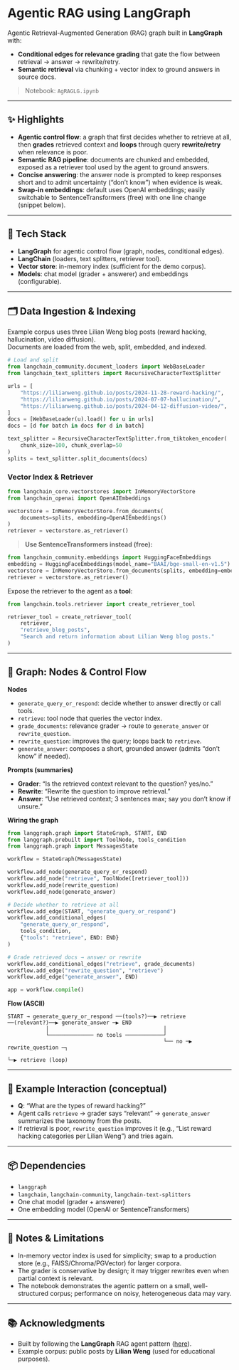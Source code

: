 # Agentic RAG using LangGraph

Agentic Retrieval-Augmented Generation (RAG) graph built in **LangGraph** with:
- **Conditional edges for relevance grading** that gate the flow between retrieval → answer → rewrite/retry.
- **Semantic retrieval** via chunking + vector index to ground answers in source docs.

> Notebook: `AgRAGLG.ipynb`

---

## ✨ Highlights

- **Agentic control flow**: a graph that first decides whether to retrieve at all, then **grades** retrieved context and **loops** through query **rewrite/retry** when relevance is poor.
- **Semantic RAG pipeline**: documents are chunked and embedded, exposed as a retriever tool used by the agent to ground answers.
- **Concise answering**: the answer node is prompted to keep responses short and to admit uncertainty (“don’t know”) when evidence is weak.
- **Swap-in embeddings**: default uses OpenAI embeddings; easily switchable to SentenceTransformers (free) with one line change (snippet below).

---

## 🧱 Tech Stack

- **LangGraph** for agentic control flow (graph, nodes, conditional edges).
- **LangChain** (loaders, text splitters, retriever tool).
- **Vector store**: in-memory index (sufficient for the demo corpus).
- **Models**: chat model (grader + answerer) and embeddings (configurable).

---

## 🗂️ Data Ingestion & Indexing

Example corpus uses three Lilian Weng blog posts (reward hacking, hallucination, video diffusion).  
Documents are loaded from the web, split, embedded, and indexed.

```python
# Load and split
from langchain_community.document_loaders import WebBaseLoader
from langchain_text_splitters import RecursiveCharacterTextSplitter

urls = [
    "https://lilianweng.github.io/posts/2024-11-28-reward-hacking/",
    "https://lilianweng.github.io/posts/2024-07-07-hallucination/",
    "https://lilianweng.github.io/posts/2024-04-12-diffusion-video/",
]
docs = [WebBaseLoader(u).load() for u in urls]
docs = [d for batch in docs for d in batch]

text_splitter = RecursiveCharacterTextSplitter.from_tiktoken_encoder(
    chunk_size=100, chunk_overlap=50
)
splits = text_splitter.split_documents(docs)
````

### Vector Index & Retriever

```python
from langchain_core.vectorstores import InMemoryVectorStore
from langchain_openai import OpenAIEmbeddings

vectorstore = InMemoryVectorStore.from_documents(
    documents=splits, embedding=OpenAIEmbeddings()
)
retriever = vectorstore.as_retriever()
```

> **Use SentenceTransformers instead (free):**

```python
from langchain_community.embeddings import HuggingFaceEmbeddings
embedding = HuggingFaceEmbeddings(model_name="BAAI/bge-small-en-v1.5")
vectorstore = InMemoryVectorStore.from_documents(splits, embedding=embedding)
retriever = vectorstore.as_retriever()
```

Expose the retriever to the agent as a **tool**:

```python
from langchain.tools.retriever import create_retriever_tool

retriever_tool = create_retriever_tool(
    retriever,
    "retrieve_blog_posts",
    "Search and return information about Lilian Weng blog posts."
)
```

---

## 🧠 Graph: Nodes & Control Flow

**Nodes**

* `generate_query_or_respond`: decide whether to answer directly or call tools.
* `retrieve`: tool node that queries the vector index.
* `grade_documents`: relevance grader → route to `generate_answer` or `rewrite_question`.
* `rewrite_question`: improves the query; loops back to `retrieve`.
* `generate_answer`: composes a short, grounded answer (admits “don’t know” if needed).

**Prompts (summaries)**

* **Grader**: “Is the retrieved context relevant to the question? yes/no.”
* **Rewrite**: “Rewrite the question to improve retrieval.”
* **Answer**: “Use retrieved context; 3 sentences max; say you don’t know if unsure.”

**Wiring the graph**

```python
from langgraph.graph import StateGraph, START, END
from langgraph.prebuilt import ToolNode, tools_condition
from langgraph.graph import MessagesState

workflow = StateGraph(MessagesState)

workflow.add_node(generate_query_or_respond)
workflow.add_node("retrieve", ToolNode([retriever_tool]))
workflow.add_node(rewrite_question)
workflow.add_node(generate_answer)

# Decide whether to retrieve at all
workflow.add_edge(START, "generate_query_or_respond")
workflow.add_conditional_edges(
    "generate_query_or_respond",
    tools_condition,
    {"tools": "retrieve", END: END}
)

# Grade retrieved docs → answer or rewrite
workflow.add_conditional_edges("retrieve", grade_documents)
workflow.add_edge("rewrite_question", "retrieve")
workflow.add_edge("generate_answer", END)

app = workflow.compile()
```

**Flow (ASCII)**

```
START → generate_query_or_respond ──(tools?)──▶ retrieve ──(relevant?)──▶ generate_answer ─▶ END
            │                                    │
            └────────────── no tools ────────────┘
                                                 └── no ─▶ rewrite_question ─┐
                                                                             └─▶ retrieve (loop)
```

---

## 🔎 Example Interaction (conceptual)

* **Q**: “What are the types of reward hacking?”
* Agent calls `retrieve` → grader says “relevant” → `generate_answer` summarizes the taxonomy from the posts.
* If retrieval is poor, `rewrite_question` improves it (e.g., “List reward hacking categories per Lilian Weng”) and tries again.

---

## 📦 Dependencies

* `langgraph`
* `langchain`, `langchain-community`, `langchain-text-splitters`
* One chat model (grader + answerer)
* One embedding model (OpenAI or SentenceTransformers)

---

## 📝 Notes & Limitations

* In-memory vector index is used for simplicity; swap to a production store (e.g., FAISS/Chroma/PGVector) for larger corpora.
* The grader is conservative by design; it may trigger rewrites even when partial context is relevant.
* The notebook demonstrates the agentic pattern on a small, well-structured corpus; performance on noisy, heterogeneous data may vary.

---

## 📚 Acknowledgments

* Built by following the **LangGraph** RAG agent pattern ([here](https://langchain-ai.github.io/langgraph/tutorials/rag/langgraph_agentic_rag/)).
* Example corpus: public posts by **Lilian Weng** (used for educational purposes).

```
